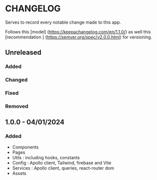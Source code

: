 # CHANGELOG
Serves to record every notable change made to this app.

Follows this [model] (https://keepachangelog.com/en/1.1.0/) as well this [recommendation ] (https://semver.org/spec/v2.0.0.html) for versioning. 

## Unreleased

### Added

### Changed

### Fixed

### Removed

## 1.0.0 - 04/01/2024
### Added
- Components
- Pages
- Utils : including hooks, constants
- Config : Apollo client, Tailwind, firebase and Vite
- Services : Apollo client, queries, react-router dom
- Assets

